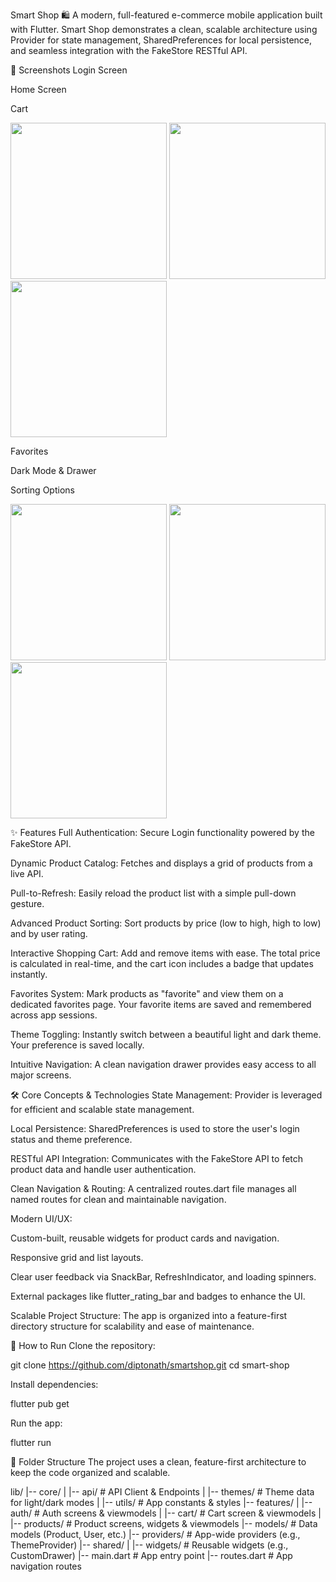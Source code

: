 Smart Shop 🛍️
A modern, full-featured e-commerce mobile application built with Flutter. Smart Shop demonstrates a clean, scalable architecture using Provider for state management, SharedPreferences for local persistence, and seamless integration with the FakeStore RESTful API.

📸 Screenshots
Login Screen

Home Screen

Cart

<img src="https://i.ibb.co/Lz0T1gQ/image-609484.png" width="250">

<img src="https://i.ibb.co/8Dq0c9h/Screenshot-2025-07-20-011653.png" width="250">

<img src="https://i.ibb.co/D8dYh0N/Screenshot-2025-07-20-012539.png" width="250">

Favorites

Dark Mode & Drawer

Sorting Options

<img src="https://i.ibb.co/hZ2vj5Y/Screenshot-2025-07-20-012736.png" width="250">

<img src="https://i.ibb.co/zX04TjH/Screenshot-2025-07-20-012701.png" width="250">

<img src="https://i.ibb.co/yQdK0Mh/Screenshot-2025-07-20-012620.png" width="250">

✨ Features
Full Authentication: Secure Login functionality powered by the FakeStore API.

Dynamic Product Catalog: Fetches and displays a grid of products from a live API.

Pull-to-Refresh: Easily reload the product list with a simple pull-down gesture.

Advanced Product Sorting: Sort products by price (low to high, high to low) and by user rating.

Interactive Shopping Cart: Add and remove items with ease. The total price is calculated in real-time, and the cart icon includes a badge that updates instantly.

Favorites System: Mark products as "favorite" and view them on a dedicated favorites page. Your favorite items are saved and remembered across app sessions.

Theme Toggling: Instantly switch between a beautiful light and dark theme. Your preference is saved locally.

Intuitive Navigation: A clean navigation drawer provides easy access to all major screens.

🛠️ Core Concepts & Technologies
State Management: Provider is leveraged for efficient and scalable state management.

Local Persistence: SharedPreferences is used to store the user's login status and theme preference.

RESTful API Integration: Communicates with the FakeStore API to fetch product data and handle user authentication.

Clean Navigation & Routing: A centralized routes.dart file manages all named routes for clean and maintainable navigation.

Modern UI/UX:

Custom-built, reusable widgets for product cards and navigation.

Responsive grid and list layouts.

Clear user feedback via SnackBar, RefreshIndicator, and loading spinners.

External packages like flutter_rating_bar and badges to enhance the UI.

Scalable Project Structure: The app is organized into a feature-first directory structure for scalability and ease of maintenance.

🚀 How to Run
Clone the repository:

git clone https://github.com/diptonath/smartshop.git
cd smart-shop

Install dependencies:

flutter pub get

Run the app:

flutter run

📁 Folder Structure
The project uses a clean, feature-first architecture to keep the code organized and scalable.

lib/
|-- core/
|   |-- api/                # API Client & Endpoints
|   |-- themes/             # Theme data for light/dark modes
|   |-- utils/              # App constants & styles
|-- features/
|   |-- auth/               # Auth screens & viewmodels
|   |-- cart/               # Cart screen & viewmodels
|   |-- products/           # Product screens, widgets & viewmodels
|-- models/                 # Data models (Product, User, etc.)
|-- providers/              # App-wide providers (e.g., ThemeProvider)
|-- shared/
|   |-- widgets/            # Reusable widgets (e.g., CustomDrawer)
|-- main.dart               # App entry point
|-- routes.dart             # App navigation routes